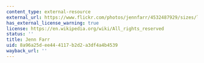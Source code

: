 ```yaml
---
content_type: external-resource
external_url: https://www.flickr.com/photos/jennfarr/4532487929/sizes/l/
has_external_license_warning: true
license: https://en.wikipedia.org/wiki/All_rights_reserved
status: ''
title: Jenn Farr
uid: 8a96a25d-ee44-4117-b2d2-a3df4a4b4539
wayback_url: ''
---
```


